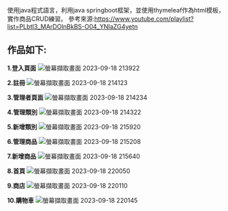 使用java程式語言，利用java springboot框架，並使用thymeleaf作為html模板，實作商品CRUD練習。
參考來源:https://www.youtube.com/playlist?list=PLbtI3_MArDOlnBkBS-O04_YNIaZG4yetn
## 作品如下:
__1.登入頁面__
![螢幕擷取畫面 2023-09-18 213922](https://github.com/ypes1713/spring/assets/135570962/4912df06-b5e9-4c7b-a6ce-fbec72e7bd46)

__2.註冊__
![螢幕擷取畫面 2023-09-18 214123](https://github.com/ypes1713/spring/assets/135570962/f2680bbd-21f5-410d-bcd6-41558d4e849e)

__3.管理者頁面__
![螢幕擷取畫面 2023-09-18 214234](https://github.com/ypes1713/spring/assets/135570962/5914f857-ab96-403b-98c3-c49911f76595)

__4.管理類別__
![螢幕擷取畫面 2023-09-18 214322](https://github.com/ypes1713/spring/assets/135570962/f46f614e-6cc2-4c07-92f1-3d9b0867d457)

__5.新增類別__
![螢幕擷取畫面 2023-09-18 215920](https://github.com/ypes1713/spring/assets/135570962/42429831-49ab-492a-b736-536ba03352f7)

__6.管理商品__
![螢幕擷取畫面 2023-09-18 215208](https://github.com/ypes1713/spring/assets/135570962/4d537a4b-0b92-48a0-a889-2f0e662040ec)

__7.新增商品__
![螢幕擷取畫面 2023-09-18 215640](https://github.com/ypes1713/spring/assets/135570962/a6d7370f-3c04-40f5-b3c9-33b35c8d6077)

__8.首頁__
![螢幕擷取畫面 2023-09-18 220050](https://github.com/ypes1713/spring/assets/135570962/2dea3fc0-26bd-4d7f-9a6d-fd109c251ad2)

__9.商店__
![螢幕擷取畫面 2023-09-18 220110](https://github.com/ypes1713/spring/assets/135570962/14d8a2d6-6fbd-407e-a935-ada30056641a)

__10.購物車__
![螢幕擷取畫面 2023-09-18 220145](https://github.com/ypes1713/spring/assets/135570962/f7f1aa99-a01e-42fe-923b-120f2aebce48)

